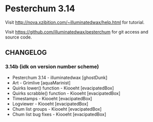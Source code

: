 Pesterchum 3.14
===============

Visit http://nova.xzibition.com/~illuminatedwax/help.html for tutorial.

Visit https://github.com/illuminatedwax/pesterchum for git access and source code.

CHANGELOG
---------
### 3.14b (idk on version number scheme)
* Pesterchum 3.14 - illuminatedwax [ghostDunk]
* Art - Grimlive [aquaMarinist]
* Quirks lower() function - Kiooeht [evacipatedBox]
* Quirks scrabble() function - Kiooeht [evacipatedBox]
* Timestamps - Kiooeht [evacipatedBox]
* Logviewer - Kiooeht [evacipatedBox]
* Chum list groups - Kiooeht [evacipatedBox]
* Chum list bug fixes - Kiooeht [evacipatedBox]
